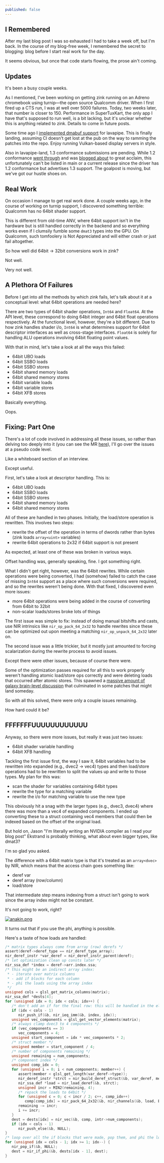 ```yaml
---
published: false
---
```

## I Remembered

After my last blog post I was so exhausted I had to take a week off, but I'm back. In the course of my blog-free week, I remembered the secret to blogging: blog before I start real work for the day.

It seems obvious, but once that code starts flowing, the prose ain't coming.

## Updates
It's been a busy couple weeks.

As I mentioned, I've been working on getting zink running on an Adreno chromebook using turnip—the open source Qualcomm driver. When I first fired up a CTS run, I was at well over 5000 failures. Today, two weeks later, that number is closer to 150. Performance in SuperTuxKart, the only app I have that's supposed to run well, is a bit lacking, but it's unclear whether this is anything related to zink. Details to come in future posts.

Some time ago I [implemented dmabuf support](https://gitlab.freedesktop.org/mesa/mesa/-/merge_requests/16224) for lavapipe. This is finally landing, assuming CI doesn't get lost at the pub on the way to ramming the patches into the repo. Enjoy running Vulkan-based display servers in style.

Also in lavapipe-land, 1.3 conformance submissions are pending. While 1.2 conformance [went through](https://www.khronos.org/conformance/adopters/conformant-products/vulkan#submission_684) and was [blogged about](https://airlied.blogspot.com/2022/05/lavapipe-vulkan-12-conformant.html) to great acclaim, this unfortunately can't be listed in main or a current release since the driver has 1.2 conformance but advertises 1.3 support. The goalpost is moving, but we've got our hustle shoes on.

## Real Work
On occasion I manage to get real work done. A couple weeks ago, in the course of working on turnip support, I discovered something terrible: Qualcomm has no 64bit shader support.

This is different from old-time ANV, where 64bit support isn't in the hardware but is still handled correctly in the backend and so everything works even if I clumsily fumble some `dmat3` types into the GPU. On Qualcomm, such tomfoolery is Not Appreciated and will either crash or just fail altogether.

So how well did 64bit -> 32bit conversions work in zink?

Not well.

Very not well.

## A Plethora Of Failures
Before I get into all the methods by which zink fails, let's talk about it at a conceptual level: what 64bit operations are needed here?

There are two types of 64bit shader operations, `Int64` and `Float64`. At the API level, these correspond to doing 64bit integer and 64bit float operations respectively. At the functional level, however, they're a bit different. Due to how zink handles shader i/o, `Int64` is what determines support for 64bit descriptor interfaces as well as cross-stage interfaces. `Float64` is solely for handling ALU operations involving 64bit floating point values.

With that in mind, let's take a look at all the ways this failed:
* 64bit UBO loads
* 64bit SSBO loads
* 64bit SSBO stores
* 64bit shared memory loads
* 64bit shared memory stores
* 64bit variable loads
* 64bit variable stores
* 64bit XFB stores

Basically everything.

Oops.

## Fixing: Part One
There's a lot of code involved in addressing all these issues, so rather than delving too deeply into it (you can see the MR [here](https://gitlab.freedesktop.org/mesa/mesa/-/merge_requests/16669)), I'll go over the issues at a pseudo code level.

Like a whiteboard section of an interview.

Except useful.

First, let's take a look at descriptor handling. This is:
* 64bit UBO loads
* 64bit SSBO loads
* 64bit SSBO stores
* 64bit shared memory loads
* 64bit shared memory stores

All of these are handled in two phases. Initially, the load/store operation is rewritten. This involves two steps:
* rewrite the offset of the operation in terms of dwords rather than bytes (zink loads `array<uint>` variables)
* rewrite 64bit operations to 2x32 if 64bit support is not present

As expected, at least one of these was broken in various ways.

Offset handling was, generally speaking, fine. I got something right.

What I didn't get right, however, was the 64bit rewrites. While certain operations were being converted, I had (somehow) failed to catch the case of missing `Int64` support as a place where such conversions were required, and so the rewrites weren't being done. With that fixed, I discovered even more issues:
* more 64bit operations were being added in the course of converting from 64bit to 32bit
* non-scalar loads/stores broke lots of things

The first issue was simple to fix: instead of doing manual bitshifts and casts, use NIR intrinsics like `nir_op_pack_64_2x32` to handle rewrites since these can be optimized out upon meeting a matching `nir_op_unpack_64_2x32` later on.

The second issue was a little trickier, but it mostly just amounted to forcing scalarization during the rewrite process to avoid issues.

Except there were other issues, because of course there were.

Some of the optimization passes required for all this to work properly weren't handling atomic load/store ops correctly and were deleting loads that occurred after atomic stores. This spawned a [massive amount of galaxy brain-level discussion](https://gitlab.freedesktop.org/mesa/mesa/-/merge_requests/16638) that culminated in some patches that might land someday.

So with all this solved, there were only a couple issues remaining.

How hard could it be?

## FFFFFFFUUUUUUUUUUUU

Anyway, so there were more issues, but really it was just two issues:
* 64bit shader variable handling
* 64bit XFB handling

Tackling the first issue first, the way I saw it, 64bit variables had to be rewritten into expanded (e.g., dvec2 -> vec4) types and then load/store operations had to be rewritten to split the values up and write to those types. My plan for this was:
* scan the shader for variables containing 64bit types
* rewrite the type for a matching variable
* rewrite the i/o for matching variable to use the new type

This obviously hit a snag with the larger types (e.g., dvec3, dvec4) where there was more than a vec4 of expanded components. I ended up converting these to a struct containing vec4 members that could then be indexed based on the offset of the original load.

But hold on, Jason "I'm literally writing an NVIDIA compiler as I read your blog post" Ekstrand is probably thinking, what about even bigger types, like dmat3?

I'm so glad you asked.

The difference with a 64bit matrix type is that it's treated as an `array<dvec>` by NIR, which means that the access chain goes something like:
* deref var
* deref array (row/column)
* load/store

That intermediate step means indexing from a struct isn't going to work since the array index might not be constant.

It's not going to work, right?

[![anakin.png]({{site.url}}/assets/anakin.png)]({{site.url}}/assets/anakin.png)

It turns out that if you use the phi, anything is possible.

Here's a taste of how loads are handled:

```c
/* matrix types always come from array (row) derefs */
assert(deref->deref_type == nir_deref_type_array);
nir_deref_instr *var_deref = nir_deref_instr_parent(deref);
/* let optimization clean up consts later */
nir_ssa_def *index = deref->arr.index.ssa;
/* this might be an indirect array index:
 * - iterate over matrix columns
 * - add if blocks for each column
 * - phi the loads using the array index
 */
unsigned cols = glsl_get_matrix_columns(matrix);
nir_ssa_def *dests[4];
for (unsigned idx = 0; idx < cols; idx++) {
   /* don't add an if for the final row: this will be handled in the else */
   if (idx < cols - 1)
      nir_push_if(&b, nir_ieq_imm(&b, index, idx));
   unsigned vec_components = glsl_get_vector_elements(matrix);
   /* always clamp dvec3 to 4 components */
   if (vec_components == 3)
      vec_components = 4;
   unsigned start_component = idx * vec_components * 2;
   /* struct member */
   unsigned member = start_component / 4;
   /* number of components remaining */
   unsigned remaining = num_components;
   /* component index */
   unsigned comp_idx = 0;
   for (unsigned i = 0; i < num_components; member++) {
      assert(member < glsl_get_length(var_deref->type));
      nir_deref_instr *strct = nir_build_deref_struct(&b, var_deref, member);
      nir_ssa_def *load = nir_load_deref(&b, strct);
      unsigned incr = MIN2(remaining, 4);
      /* repack the loads to 64bit */
      for (unsigned c = 0; c < incr / 2; c++, comp_idx++)
         comp[comp_idx] = nir_pack_64_2x32(&b, nir_channels(&b, load, BITFIELD_RANGE(c * 2, 2)));
      remaining -= incr;
      i += incr;
   }
   dest = dests[idx] = nir_vec(&b, comp, intr->num_components);
   if (idx < cols - 1)
      nir_push_else(&b, NULL);
}
/* loop over all the if blocks that were made, pop them, and phi the loaded+packed results */
for (unsigned idx = cols - 1; idx >= 1; idx--) {
   nir_pop_if(&b, NULL);
   dest = nir_if_phi(&b, dests[idx - 1], dest);
}
```